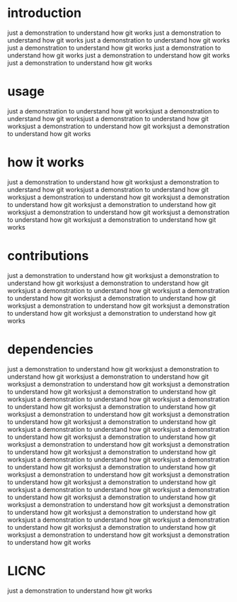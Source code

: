 # introduction
just a demonstration to understand how git works just a demonstration to understand how git works just a demonstration to understand how git works just a demonstration to understand how git works just a demonstration to understand how git works just a demonstration to understand how git works just a demonstration to understand how git works
# usage 
just a demonstration to understand how git worksjust a demonstration to understand how git worksjust a demonstration to understand how git worksjust a demonstration to understand how git worksjust a demonstration to understand how git works
# how it works
just a demonstration to understand how git worksjust a demonstration to understand how git worksjust a demonstration to understand how git worksjust a demonstration to understand how git worksjust a demonstration to understand how git worksjust a demonstration to understand how git worksjust a demonstration to understand how git worksjust a demonstration to understand how git worksjust a demonstration to understand how git works
# contributions
just a demonstration to understand how git worksjust a demonstration to understand how git worksjust a demonstration to understand how git worksjust a demonstration to understand how git worksjust a demonstration to understand how git worksjust a demonstration to understand how git worksjust a demonstration to understand how git worksjust a demonstration to understand how git worksjust a demonstration to understand how git works
# dependencies 
just a demonstration to understand how git worksjust a demonstration to understand how git worksjust a demonstration to understand how git worksjust a demonstration to understand how git worksjust a demonstration to understand how git worksjust a demonstration to understand how git worksjust a demonstration to understand how git worksjust a demonstration to understand how git worksjust a demonstration to understand how git worksjust a demonstration to understand how git worksjust a demonstration to understand how git worksjust a demonstration to understand how git worksjust a demonstration to understand how git worksjust a demonstration to understand how git worksjust a demonstration to understand how git worksjust a demonstration to understand how git worksjust a demonstration to understand how git worksjust a demonstration to understand how git worksjust a demonstration to understand how git worksjust a demonstration to understand how git worksjust a demonstration to understand how git worksjust a demonstration to understand how git worksjust a demonstration to understand how git worksjust a demonstration to understand how git worksjust a demonstration to understand how git worksjust a demonstration to understand how git worksjust a demonstration to understand how git worksjust a demonstration to understand how git worksjust a demonstration to understand how git worksjust a demonstration to understand how git worksjust a demonstration to understand how git worksjust a demonstration to understand how git worksjust a demonstration to understand how git worksjust a demonstration to understand how git worksjust a demonstration to understand how git works
# LICNC
just a demonstration to understand how git works

